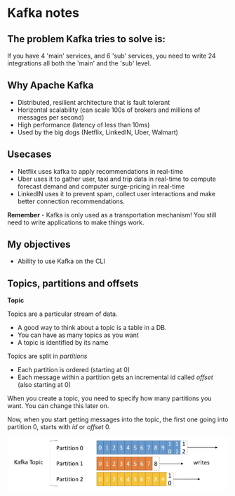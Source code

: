 # Kafka notes

## The problem Kafka tries to solve is: 

If you have 4 'main' services, and 6 'sub' services, you need to write 24 integrations all both the 'main' and the 'sub' level. 

## Why Apache Kafka

- Distributed, resilient architecture that is fault tolerant
- Horizontal scalability (can scale 100s of brokers and millions of messages per second)
- High performance (latency of less than 10ms) 
- Used by the big dogs (Netflix, LinkedIN, Uber, Walmart)

## Usecases

- Netflix uses kafka to apply recommendations in real-time
- Uber uses it to gather user, taxi and trip data in real-time to compute forecast demand and computer surge-pricing in real-time
- LinkedIN uses it to prevent spam, collect user interactions and make better connection recommendations. 

**Remember** - Kafka is only used as a transportation mechanism! You still need to write applications to make things work. 

## My objectives

- Ability to use Kafka on the CLI

## Topics, partitions and offsets

**Topic**

Topics are a particular stream of data.

- A good way to think about a topic is a table in a DB. 
- You can have as many topics as you want
- A topic is identified by its name

Topics are split in _partitions_

- Each partition is ordered (starting at 0)
- Each message within a partition gets an incremental id called *offset* (also starting at 0)

When you create a topic, you need to specify how many partitions you want. You can change this later on. 

Now, when you start getting messages into the topic, the first one going into partition 0, starts with *id* or *offset* 0. 

[![Screen-Shot-2020-07-07-at-17-50-51.png](./1.png)]()


